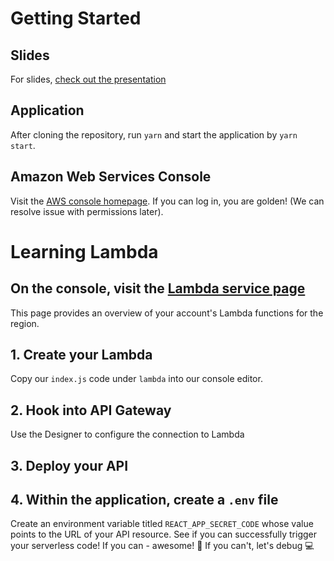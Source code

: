 # Getting Started

## Slides
For slides, [check out the presentation](http://slides.com/dainguyendo/aws-lambda)

## Application

After cloning the repository, run `yarn` and start the application by `yarn start`.

## Amazon Web Services Console
Visit the [AWS console homepage](https://console.aws.amazon.com/console/home?region=us-east-1). If you can log in, you are golden! (We can resolve issue with permissions later).

# Learning Lambda

## On the console, visit the [Lambda service page](https://console.aws.amazon.com/lambda/home?region=us-east-1)

This page provides an overview of your account's Lambda functions for the region.

## 1. Create your Lambda

Copy our `index.js` code under `lambda` into our console editor.

## 2. Hook into API Gateway

Use the Designer to configure the connection to Lambda

## 3. Deploy your API

## 4. Within the application, create a `.env` file

Create an environment variable titled `REACT_APP_SECRET_CODE` whose value points to the URL of your API resource. See if you can successfully trigger your serverless code! If you can - awesome! 🤘 If you can't, let's debug  💻

